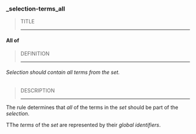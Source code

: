 ### _selection-terms_all



> TITLE
> 
> ------

#### All of



> DEFINITION
> 
> ------

###### Selection should contain all terms from the set.



> DESCRIPTION
> 
> ------

The rule determines that *all* of the terms in the *set* should be part of the *selection*.

TThe *terms* of the *set* are represented by their *global identifiers*.